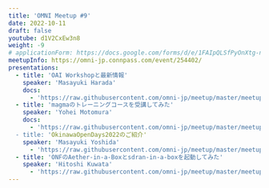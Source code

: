 ```yaml
---
title: 'OMNI Meetup #9'
date: 2022-10-11
draft: false
youtube: d1V2CxEw3n8
weight: -9
# applicationForm: https://docs.google.com/forms/d/e/1FAIpQLSfPyOnXtg-nGFLD7H0tIMLD2J00URC0J9-IlwVmhCu_qU48hw/viewform
meetupInfo: https://omni-jp.connpass.com/event/254402/
presentations:
  - title: 'OAI Workshopと最新情報'
    speaker: 'Masayuki Harada'
    docs:
      - 'https://raw.githubusercontent.com/omni-jp/meetup/master/meetup%239/OAI5G_WS2022_Summer_harada.pdf'
  - title: 'magmaのトレーニングコースを受講してみた'
    speaker: 'Yohei Motomura'
    docs:
      - 'https://raw.githubusercontent.com/omni-jp/meetup/master/meetup%239/20221011_magma%E3%81%AE%E3%83%88%E3%83%AC%E3%83%BC%E3%83%8B%E3%83%B3%E3%82%B0%E3%82%B3%E3%83%BC%E3%82%B9%E3%82%92%E5%8F%97%E8%AC%9B%E3%81%97%E3%81%A6%E3%81%BF%E3%81%9F.pdf
  - title: 'OkinawaOpenDays2022のご紹介'
    speaker: 'Masayuki Yoshida'
      - 'https://raw.githubusercontent.com/omni-jp/meetup/master/meetup%239/OkinawaOpenDays2022%E3%81%AE%E3%81%94%E7%B4%B9%E4%BB%8B.pdf'
  - title: 'ONFのAether-in-a-Boxとsdran-in-a-boxを起動してみた'
    speaker: 'Hitoshi Kuwata'
      - 'https://raw.githubusercontent.com/omni-jp/meetup/master/meetup%239/ONF_Aether_in_a_box.pdf'
---
```

